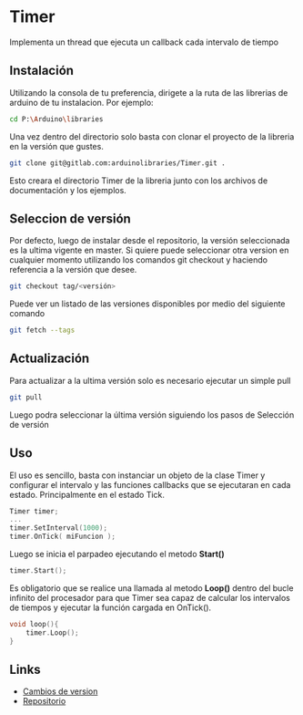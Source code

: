 # Timer

Implementa un thread que ejecuta un callback cada intervalo de tiempo

## Instalación

Utilizando la consola de tu preferencia, dirigete a la ruta de las librerias de arduino de tu instalacion. Por ejemplo:

``` bash
cd P:\Arduino\libraries
```

Una vez dentro del directorio solo basta con clonar el proyecto de la libreria en la versión que gustes.

``` bash
git clone git@gitlab.com:arduinolibraries/Timer.git .
```

Esto creara el directorio Timer de la libreria junto con los archivos de documentación y los ejemplos.

## Seleccion de versión

Por defecto, luego de instalar desde el repositorio, la versión seleccionada es la ultima vigente en master. Si quiere puede seleccionar otra version en cualquier momento utilizando los comandos git checkout y haciendo referencia a la versión que desee.

``` bash
git checkout tag/<versión>
```

Puede ver un listado de las versiones disponibles por medio del siguiente comando

``` bash
git fetch --tags
```

## Actualización

Para actualizar a la ultima versión solo es necesario ejecutar un simple pull

``` bash
git pull
```

Luego podra seleccionar la última versión siguiendo los pasos de Selección de versión

## Uso

El uso es sencillo, basta con instanciar un objeto de la clase Timer y configurar el intervalo y las funciones callbacks que se ejecutaran en cada estado. Principalmente en el estado Tick.

``` c++
Timer timer;
...
timer.SetInterval(1000);
timer.OnTick( miFuncion );
```

Luego se inicia el parpadeo ejecutando el metodo **Start()**

``` c++
timer.Start();
```

Es obligatorio que se realice una llamada al metodo **Loop()** dentro del bucle infinito del procesador para que Timer sea capaz de calcular los intervalos de tiempos y ejecutar la función cargada en OnTick().

``` c++
void loop(){
    timer.Loop();
}
```

## Links

- [Cambios de version](CHANGELOG.md)
- [Repositorio](https://gitlab.com/arduinolibraries/Flicker/-/tree/master)